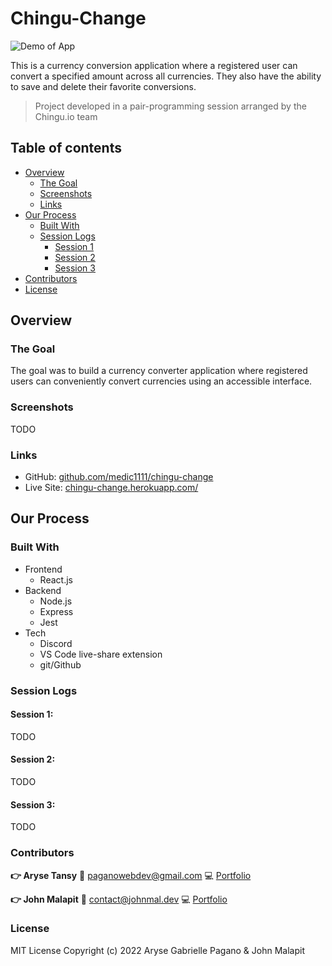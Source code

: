 # Chingu-Change

![Demo of App](demo.gif)

This is a currency conversion application where a registered user can convert a specified amount across all currencies. They also have the ability to save and delete their favorite conversions.

> Project developed in a pair-programming session arranged by the Chingu.io team

## Table of contents

- [Overview](#overview)
  - [The Goal](#the-goal)
  - [Screenshots](#screenshots)
  - [Links](#links)
- [Our Process](#our-process)
  - [Built With](#built-with)
  - [Session Logs](#session-logs)
    - [Session 1](#session-1)
    - [Session 2](#session-2)
    - [Session 3](#session-3)
- [Contributors](#contributors)
- [License](#license)

## Overview

### The Goal

The goal was to build a currency converter application where registered users can conveniently convert currencies using an accessible interface.

### Screenshots
TODO

### Links

- GitHub: [github.com/medic1111/chingu-change](https://github.com/Medic1111/CHINGU-CHANGE)
- Live Site: [chingu-change.herokuapp.com/](https://chingu-change.herokuapp.com/)

## Our Process

### Built With

- Frontend
  - React.js
- Backend
  - Node.js
  - Express
  - Jest
- Tech
  - Discord
  - VS Code live-share extension
  - git/Github

### Session Logs

#### Session 1:
TODO

#### Session 2:
TODO
#### Session 3:
TODO

### Contributors

**:point_right: Aryse Tansy**
:e-mail: paganowebdev@gmail.com
:computer: [Portfolio](https://www.pagano.dev/)

**:point_right: John Malapit**
:e-mail: [contact@johnmal.dev](mailto:contact@johnmal.dev)
:computer: [Portfolio](https://www.johnmal.dev/)

### License

MIT License
Copyright (c) 2022 Aryse Gabrielle Pagano & John Malapit
